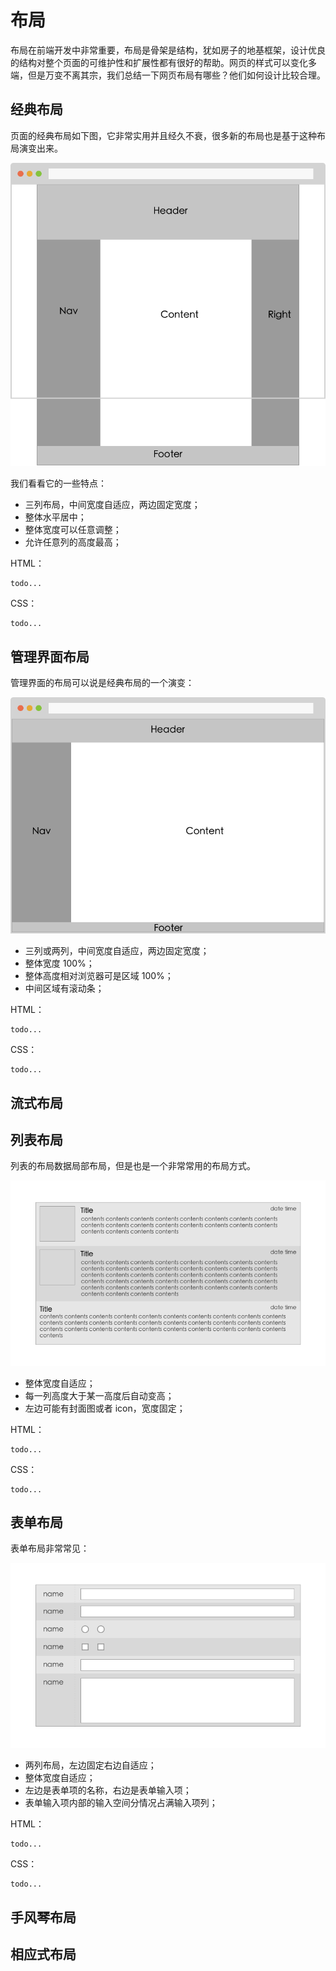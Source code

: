 # 布局
布局在前端开发中非常重要，布局是骨架是结构，犹如房子的地基框架，设计优良的结构对整个页面的可维护性和扩展性都有很好的帮助。网页的样式可以变化多端，但是万变不离其宗，我们总结一下网页布局有哪些？他们如何设计比较合理。

## 经典布局
页面的经典布局如下图，它非常实用并且经久不衰，很多新的布局也是基于这种布局演变出来。

![经典布局](../resources/images/layout-classical.png)

我们看看它的一些特点：
* 三列布局，中间宽度自适应，两边固定宽度；
* 整体水平居中；
* 整体宽度可以任意调整；
* 允许任意列的高度最高；

HTML：

```
todo...
```

CSS：

```
todo...
```

## 管理界面布局
管理界面的布局可以说是经典布局的一个演变：

![管理界面布局](../resources/images/layout-manage.png)

* 三列或两列，中间宽度自适应，两边固定宽度；
* 整体宽度 100%；
* 整体高度相对浏览器可是区域 100%；
* 中间区域有滚动条；

HTML：

```
todo...
```

CSS：

```
todo...
```

## 流式布局

## 列表布局
列表的布局数据局部布局，但是也是一个非常常用的布局方式。

![列表布局](../resources/images/layout-list.png)

* 整体宽度自适应；
* 每一列高度大于某一高度后自动变高；
* 左边可能有封面图或者 icon，宽度固定；

HTML：

```
todo...
```

CSS：

```
todo...
```

## 表单布局
表单布局非常常见：

![表单布局](../resources/images/layout-form.png)

* 两列布局，左边固定右边自适应；
* 整体宽度自适应；
* 左边是表单项的名称，右边是表单输入项；
* 表单输入项内部的输入空间分情况占满输入项列；

HTML：

```
todo...
```

CSS：

```
todo...
```

## 手风琴布局

## 相应式布局

## 


